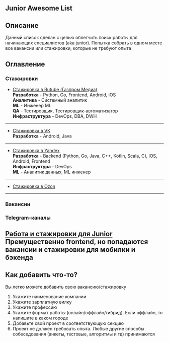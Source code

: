**Junior Awesome List**
---

Описание
---
Данный список сделан с целью облегчить поиск работы для начинающих специалистов (aka junior). Попытка собрать в одном месте все вакансии или стажировки, которые не требуют опыта

Оглавление
---
### **Стажировки**
* [Стажировка в Rutube (Газпром Медиа)](https://intern-career.ru/)\
**Разработка** - Python, Go, Frontend, Android, iOS\
**Аналитика** - Системный аналитик\
**ML** - Инженер ML\
**QA** - Тестировщик, Тестировщик-автоматизатор\
**Инфраструктура** - DevOps, DBA, DWH
---
* [Стажировка в VK](https://internship.vk.company/internship?direction=5&skill=534#vacancies)\
**Разработка** - Android, Java
---
* [Стажировка в Yandex](https://yandex.ru/yaintern/)\
**Разработка** - Backend (Python, Go, Java, C++, Kotlin, Scala, C), iOS, Android, Frontend\
**Инфраструктура** - DevOps\
**ML** - Аналитик данных, ML инженер
---
* [Стажировка в Ozon](https://job.ozon.ru/internships/)
---

### **Вакансии**

### **Telegram-каналы**
[Работа и стажировки для Junior](https://t.me/juniors_rabota_jobs)\
Премущественно frontend, но попадаются вакансии и стажировки для мобилки и бэкенда
---

Как добавить что-то?
---
Вы легко можете добавить свою вакансию/стажировку

1. Укажите наименование компании
2. Укажите зарплатную вилку
3. Укажите профессию
4. Укажите формат работы (онлайн/оффлайн/гибрид). Если оффлайн, то напишите в каком городе
4. Добавьте свой проект в соответствующую секцию
4. Проект не должен требовать опыта. Любые другие способы собеседования (анкеты, тестовые, алгоритмы и тд) принимаются
